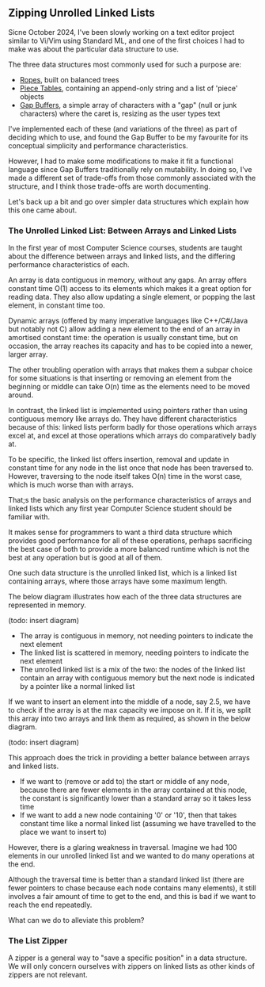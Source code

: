 ## Zipping Unrolled Linked Lists

Sicne October 2024, I've been slowly working on a text editor project similar to Vi/Vim using Standard ML, and one of the first choices I had to make was about the particular data structure to use.

The three data structures most commonly used for such a purpose are:

- [Ropes](https://en.wikipedia.org/wiki/Rope_(data_structure)), built on balanced trees
- [Piece Tables](http://1017.songtrellisopml.com/whatsbeenwroughtusingpiecetables), containing an append-only string and a list of 'piece' objects
- [Gap Buffers](https://scienceblogs.com/goodmath/2009/02/18/gap-buffers-or-why-bother-with-1), a simple array of characters with a "gap" (null or junk characters) where the caret is, resizing as the user types text

I've implemented each of these (and variations of the three) as part of deciding which to use, and found the Gap Buffer to be my favourite for its conceptual simplicity and performance characteristics.

However, I had to make some modifications to make it fit a functional language since Gap Buffers traditionally rely on mutability.  In doing so, I've made a different set of trade-offs from those commonly associated with the structure, and I think those trade-offs are worth documenting.

Let's back up a bit and go over simpler data structures which explain how this one came about.

### The Unrolled Linked List: Between Arrays and Linked Lists

In the first year of most Computer Science courses, students are taught about the difference between arrays and linked lists, and the differing performance characteristics of each.

An array is data contiguous in memory, without any gaps. An array offers constant time O(1) access to its elements which makes it a great option for reading data. They also allow updating a single element, or popping the last element, in constant time too.

Dynamic arrays (offered by many imperative languages like C++/C#/Java but notably not C) allow adding a new element to the end of an array in amortised constant time: the operation is usually constant time, but on occasion, the array reaches its capacity and has to be copied into a newer, larger array.

The other troubling operation with arrays that makes them a subpar choice for some situations is that inserting or removing an element from the beginning or middle can take O(n) time as the elements need to be moved around.

In contrast, the linked list is implemented using pointers rather than using contiguous memory like arrays do. They have different characteristics because of this: linked lists perform badly for those operations which arrays excel at, and excel at those operations which arrays do comparatively badly at.

To be specific, the linked list offers insertion, removal and update in constant time for any node in the list once that node has been traversed to. However, traversing to the node itself takes O(n) time in the worst case, which is much worse than with arrays.

That;s the basic analysis on the performance characteristics of arrays and linked lists which any first year Computer Science student should be familiar with.

It makes sense for programmers to want a third data structure which provides good performance for all of these operations, perhaps sacrificing the best case of both to provide a more balanced runtime which is not the best at any operation but is good at all of them. 

One such data structure is the unrolled linked list, which is a linked list containing arrays, where those arrays have some maximum length.

The below diagram illustrates how each of the three data structures are represented in memory.

(todo: insert diagram)

- The array is contiguous in memory, not needing pointers to indicate the next element
- The linked list is scattered in memory, needing pointers to indicate the next element
- The unrolled linked list is a mix of the two: the nodes of the linked list contain an array with contiguous memory but the next node is indicated by a pointer like a normal linked list

If we want to insert an element into the middle of a node, say 2.5, we have to check if the array is at the max capacity we impose on it. If it is, we split this array into two arrays and link them as required, as shown in the below diagram.

(todo: insert diagram)

This approach does the trick in providing a better balance between arrays and linked lists.

- If we want to (remove or add to) the start or middle of any node, because there are fewer elements in the array contained at this node, the constant is significantly lower than a standard array so it takes less time
- If we want to add a new node containing '0' or '10', then that takes constant time like a normal linked list (assuming we have travelled to the place we want to insert to)

However, there is a glaring weakness in traversal. Imagine we had 100 elements in our unrolled linked list and we wanted to do many operations at the end.

Although the traversal time is better than a standard linked list (there are fewer pointers to chase because each node contains many elements), it still involves a fair amount of time to get to the end, and this is bad if we want to reach the end repeatedly.

What can we do to alleviate this problem?

### The List Zipper

A zipper is a general way to "save a specific position" in a data structure. We will only concern ourselves with zippers on linked lists as other kinds of zippers are not relevant.


